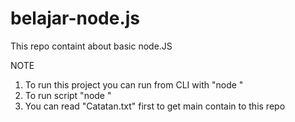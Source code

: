 # belajar-node.js
This repo containt about basic node.JS

NOTE
1. To run this project you can run from CLI with "node <namejsfile>"
2. To run script "node <scriptname>"
3. You can read "Catatan.txt" first to get main contain to this repo
